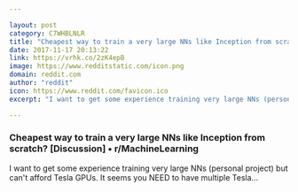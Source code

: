 ```yaml
---

layout: post
category: C7WHBLNLR
title: "Cheapest way to train a very large NNs like Inception from scratch? [Discussion] • r/MachineLearning"
date: 2017-11-17 20:13:22
link: https://vrhk.co/2zK4epB
image: https://www.redditstatic.com/icon.png
domain: reddit.com
author: "reddit"
icon: https://www.reddit.com/favicon.ico
excerpt: "I want to get some experience training very large NNs (personal project) but can't afford Tesla GPUs. It seems you NEED to have multiple Tesla..."

---
```


### Cheapest way to train a very large NNs like Inception from scratch? [Discussion] • r/MachineLearning

I want to get some experience training very large NNs (personal project) but can't afford Tesla GPUs. It seems you NEED to have multiple Tesla...